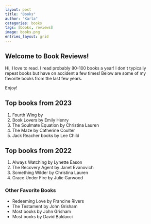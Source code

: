 ```yaml
---
layout: post
title: "Books"
author: "Karla"
categories: books
tags: [books, reviews]
image: books.png
entries_layout: grid
---
```


## Welcome to Book Reviews!
Hi, 
I love to read. I read probably 80-100 books a year! I don't typically repeat books but have on accident a few times!
Below are some of my favorite books from the last few years.

Enjoy! 

## Top books from 2023
1. Fourth Wing by 
2. Book Lovers by Emily Henry
3. The Soulmate Equation by Christina Lauren
4. The Maze by Catherine Coulter
5. Jack Reacher books by Lee Child

## Top books from 2022
1. Always Watching by Lynette Eason
2. The Recovery Agent by Janet Evanovich
3. Something Wilder by Christina Lauren
4. Grace Under Fire by Julie Garwood


### Other Favorite Books
* Redeeming Love by Francine Rivers
* The Testament by John Grisham
* Most books by John Grisham 
* Most books by David Baldacci 
